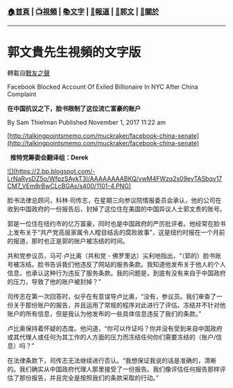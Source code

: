 ###  [:house:首頁](https://github.com/ourhimalayas/home) | [:tv:視頻](https://github.com/ourhimalayas/videos) | [:books:文字](https://github.com/ourhimalayas/txt) | [:newspaper:報道](https://github.com/ourhimalayas/news) | [:eagle:郭文](https://github.com/ourhimalayas/guomedia) | [:pray:關於](https://github.com/ourhimalayas/home/tree/master/about)
---
# 郭文貴先生視頻的文字版
轉載自[戰友之聲](http://littleantvoice.blogspot.com)

Facebook Blocked Account Of Exiled Billionaire In NYC After China Complaint



**在中国抗议之下，脸书限制了这位流亡富豪的账户**



By Sam Thielman Published November 1, 2017 11:22 am



[http://talkingpointsmemo.com/muckraker/facebook-china-senate](http://talkingpointsmemo.com/muckraker/facebook-china-senate)





**&nbsp; 推特党筹委会翻译组：Derek**



[!\[\](https://2.bp.blogspot.com/-LrNaRysDZ5o/WfpzSAykT3I/AAAAAAAABKQ/vwM4FWzq2s09eyTASbqv17CM7_VEm8rBwCLcBGAs/s400/1101-4.PNG)](https://2.bp.blogspot.com/-LrNaRysDZ5o/WfpzSAykT3I/AAAAAAAABKQ/vwM4FWzq2s09eyTASbqv17CM7_VEm8rBwCLcBGAs/s1600/1101-4.PNG)





脸书法律总顾问，科林·司传志，在星期三向参议院情报委员会承认，他的公司在收到中国政府的一份报告后，封掉了这位住在美国的中国异议人士郭文贵的账号。



郭是一位住在纽约市的亿万富豪，同时也是中国政府的严厉批评者。他经常在脸书上发布关于“共产党高层家属令人瞠目结舌的腐败故事”，这是纽约时报在一个月前的报道，那时也正是郭的账户被冻结的时间。



共和党参议员，马可·卢比奥（共和党&nbsp;-&nbsp;佛罗里达）尖利地指出，“（郭的）脸书账号被冻结。脸书告诉我们他违反了网站的服务条款。我知道他发布关于他人的个人信息，也承认这种行为违反了服务条款。我的问题是，到底有没有来自于中国政府的压力，导致了他的账户被封掉？”



司传志在第一次回答时，似乎在有意误导卢比奥，“没有，参议员。我们审查了一份关于那份账户的报告，并且运用了常规的程序对此进行了评估。冻结并不针对他账户的所有信息，但是我认为他发布的一些具体信息违反了我们的条款。”



卢比奥保持着怀疑的态度。他问道，“你可以作证吗？你并没有受到来自中国政府或其代理人或任何为其工作的人方面的压力而冻结任何你们需要冻结的（账户/信息）吗？”



在法律条款下，司传志无法继续进行否认。“我想保证我说的话是准确的，清晰的。我们确实从中国政府代理人那里接受了一份报告。我们像评估任何报告那样评估了那份报告，并且完全是按照我们的条款采取的行动。”